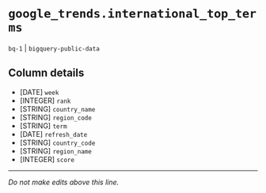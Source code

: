 # `google_trends.international_top_terms`
`bq-1` | `bigquery-public-data`

## Column details
* [DATE]      `week`
* [INTEGER]   `rank`
* [STRING]    `country_name`
* [STRING]    `region_code`
* [STRING]    `term`
* [DATE]      `refresh_date`
* [STRING]    `country_code`
* [STRING]    `region_name`
* [INTEGER]   `score`

-------------------------------------------------------------------------------
*Do not make edits above this line.*
